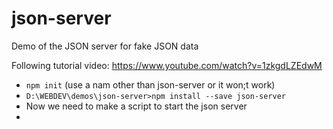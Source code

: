 # json-server
Demo of the JSON server for fake JSON data

Following tutorial video: https://www.youtube.com/watch?v=1zkgdLZEdwM

* `npm init` (use a nam other than json-server or it won;t work)
* `D:\WEBDEV\demos\json-server>npm install --save json-server`
* Now we need to make a script to start the json server
* 
